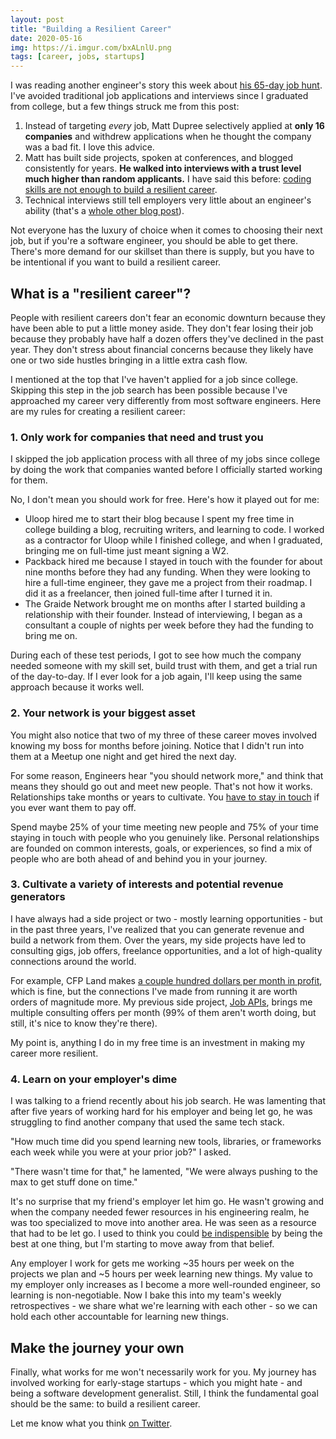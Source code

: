 ```yaml
---
layout: post
title: "Building a Resilient Career"
date: 2020-05-16
img: https://i.imgur.com/bxALnlU.png
tags: [career, jobs, startups]
---
```


I was reading another engineer's story this week about [his 65-day job hunt](https://www.philosophicalhacker.com/post/data-point-for-job-seeking-devs). I've avoided traditional job applications and interviews since I graduated from college, but a few things struck me from this post:

1. Instead of targeting _every_ job, Matt Dupree selectively applied at **only 16 companies** and withdrew applications when he thought the company was a bad fit. I love this advice.
2. Matt has built side projects, spoken at conferences, and blogged consistently for years. **He walked into interviews with a trust level much higher than random applicants.** I have said this before: [coding skills are not enough to build a resilient career](https://www.linkedin.com/pulse/code-notenough-karl-l-hughes/).
3. Technical interviews still tell employers very little about an engineer's ability (that's a [whole other blog post](https://www.karllhughes.com/posts/rethinking-hiring)).

Not everyone has the luxury of choice when it comes to choosing their next job, but if you're a software engineer, you should be able to get there. There's more demand for our skillset than there is supply, but you have to be intentional if you want to build a resilient career.

## What is a "resilient career"?
People with resilient careers don't fear an economic downturn because they have been able to put a little money aside. They don't fear losing their job because they probably have half a dozen offers they've declined in the past year. They don't stress about financial concerns because they likely have one or two side hustles bringing in a little extra cash flow.

I mentioned at the top that I've haven't applied for a job since college. Skipping this step in the job search has been possible because I've approached my career very differently from most software engineers. Here are my rules for creating a resilient career:

### 1. Only work for companies that need and trust you
I skipped the job application process with all three of my jobs since college by doing the work that companies wanted before I officially started working for them.

No, I don't mean you should work for free. Here's how it played out for me:

- Uloop hired me to start their blog because I spent my free time in college building a blog, recruiting writers, and learning to code. I worked as a contractor for Uloop while I finished college, and when I graduated, bringing me on full-time just meant signing a W2.
- Packback hired me because I stayed in touch with the founder for about nine months before they had any funding. When they were looking to hire a full-time engineer, they gave me a project from their roadmap. I did it as a freelancer, then joined full-time after I turned it in.
- The Graide Network brought me on months after I started building a relationship with their founder. Instead of interviewing, I began as a consultant a couple of nights per week before they had the funding to bring me on.

During each of these test periods, I got to see how much the company needed someone with my skill set, build trust with them, and get a trial run of the day-to-day. If I ever look for a job again, I'll keep using the same approach because it works well.

### 2. Your network is your biggest asset
You might also notice that two of my three of these career moves involved knowing my boss for months before joining. Notice that I didn't run into them at a Meetup one night and get hired the next day.

For some reason, Engineers hear "you should network more," and think that means they should go out and meet new people. That's not how it works. Relationships take months or years to cultivate. You [have to stay in touch](https://www.karllhughes.com/posts/the-key-to-networking-keeping-in-touch) if you ever want them to pay off.

Spend maybe 25% of your time meeting new people and 75% of your time staying in touch with people who you genuinely like. Personal relationships are founded on common interests, goals, or experiences, so find a mix of people who are both ahead of and behind you in your journey.

### 3. Cultivate a variety of interests and potential revenue generators
I have always had a side project or two - mostly learning opportunities - but in the past three years, I've realized that you can generate revenue and build a network from them. Over the years, my side projects have led to consulting gigs, job offers, freelance opportunities, and a lot of high-quality connections around the world.

For example, CFP Land makes [a couple hundred dollars per month in profit](https://www.indiehackers.com/product/cfp-land), which is fine, but the connections I've made from running it are worth orders of magnitude more. My previous side project, [Job APIs](https://github.com/jobapis), brings me multiple consulting offers per month (99% of them aren't worth doing, but still, it's nice to know they're there).

My point is, anything I do in my free time is an investment in making my career more resilient.

### 4. Learn on your employer's dime
I was talking to a friend recently about his job search. He was lamenting that after five years of working hard for his employer and being let go, he was struggling to find another company that used the same tech stack.

"How much time did you spend learning new tools, libraries, or frameworks each week while you were at your prior job?" I asked.

"There wasn't time for that," he lamented, "We were always pushing to the max to get stuff done on time."

It's no surprise that my friend's employer let him go. He wasn't growing and when the company needed fewer resources in his engineering realm, he was too specialized to move into another area. He was seen as a resource that had to be let go. I used to think you could [be indispensible](https://www.karllhughes.com/posts/be-indispensable) by being the best at one thing, but I'm starting to move away from that belief.

Any employer I work for gets me working ~35 hours per week on the projects we plan and ~5 hours per week learning new things. My value to my employer only increases as I become a more well-rounded engineer, so learning is non-negotiable. Now I bake this into my team's weekly retrospectives - we share what we're learning with each other - so we can hold each other accountable for learning new things.

## Make the journey your own
Finally, what works for me won't necessarily work for you. My journey has involved working for early-stage startups - which you might hate - and being a software development generalist. Still, I think the fundamental goal should be the same: to build a resilient career.

Let me know what you think [on Twitter](https://www.twitter.com/karllhughes).
